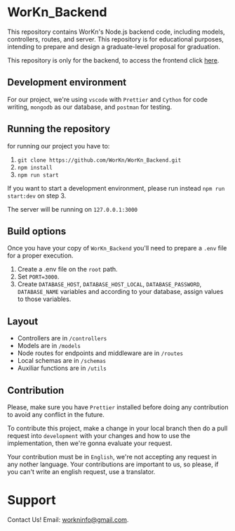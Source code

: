 # WorKn_Backend

This repository contains WorKn's Node.js backend code, including models, controllers, routes, and server. This repository is for educational purposes, intending to prepare and design a graduate-level proposal for graduation.

This repository is only for the backend, to access the frontend click [here](https://github.com/WorKn/WorKn_Frontend).

## Development environment

For our project, we're using `vscode` with `Prettier` and `Cython` for code writing, `mongodb` as our database, and `postman` for testing.

## Running the repository

for running our project you have to:

1. `git clone https://github.com/WorKn/WorKn_Backend.git`
2. `npm install`
3. `npm run start`

If you want to start a development environment, please run instead `npm run start:dev` on step 3.

The server will be running on `127.0.0.1:3000`

## Build options

Once you have your copy of `WorKn_Backend` you'll need to prepare a `.env` file for a proper execution.

1. Create a .env file on the `root` path.
2. Set `PORT=3000`.
3. Create `DATABASE_HOST`, `DATABASE_HOST_LOCAL`, `DATABASE_PASSWORD`, `DATABASE_NAME` variables and
   according to your database, assign values to those variables.

## Layout

- Controllers are in `/controllers`
- Models are in `/models`
- Node routes for endpoints and middleware are in `/routes`
- Local schemas are in `/schemas`
- Auxiliar functions are in `/utils`

## Contribution

Please, make sure you have `Prettier` installed before doing any contribution to avoid any conflict in the future.

To contribute this project, make a change in your local branch then do a pull request into `development` with your changes and how to use the implementation,
then we're gonna evaluate your request.

Your contribution must be in `English`, we're not accepting any request in any nother language. Your contributions are important to us, so please, if you can't write an english request, use a translator.

# Support

Contact Us!
Email: workninfo@gmail.com.
